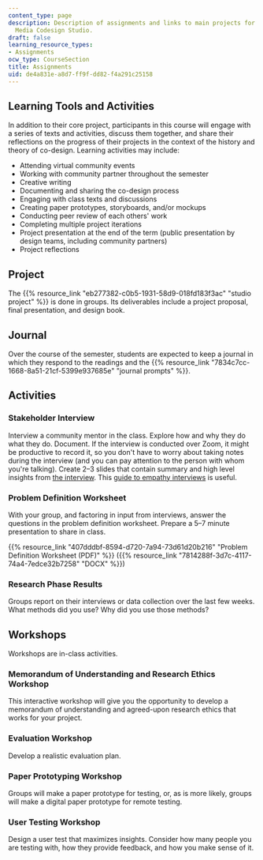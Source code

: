 ```yaml
---
content_type: page
description: Description of assignments and links to main projects for CMS.362 Civic
  Media Codesign Studio.
draft: false
learning_resource_types:
- Assignments
ocw_type: CourseSection
title: Assignments
uid: de4a831e-a8d7-ff9f-dd82-f4a291c25158
---
```

## Learning Tools and Activities

In addition to their core project, participants in this course will engage with a series of texts and activities, discuss them together, and share their reflections on the progress of their projects in the context of the history and theory of co-design. Learning activities may include:

- Attending virtual community events
- Working with community partner throughout the semester
- Creative writing
- Documenting and sharing the co-design process
- Engaging with class texts and discussions
- Creating paper prototypes, storyboards, and/or mockups
- Conducting peer review of each others' work
- Completing multiple project iterations
- Project presentation at the end of the term (public presentation by design teams, including community partners)
- Project reflections

## Project

The {{% resource_link "eb277382-c0b5-1931-58d9-018fd183f3ac" "studio project" %}} is done in groups. Its deliverables include a project proposal, final presentation, and design book. 

## Journal

Over the course of the semester, students are expected to keep a journal in which they respond to the readings and the {{% resource_link "7834c7cc-1668-8a51-21cf-5399e937685e" "journal prompts" %}}.

## Activities

### Stakeholder Interview

Interview a community mentor in the class. Explore how and why they do what they do. Document. If the interview is conducted over Zoom, it might be productive to record it, so you don't have to worry about taking notes during the interview (and you can pay attention to the person with whom you're talking). Create 2–3 slides that contain summary and high level insights from [the interview](https://www.designkit.org/methods/interview.html). This [guide to empathy interviews](https://webdesign.tutsplus.com/articles/techniques-of-empathy-interviews-in-design-thinking--cms-31219) is useful.

### Problem Definition Worksheet

With your group, and factoring in input from interviews, answer the questions in the problem definition worksheet. Prepare a 5–7 minute presentation to share in class.

{{% resource_link "407dddbf-8594-d720-7a94-73d61d20b216" "Problem Definition Worksheet (PDF)" %}} ({{% resource_link "7814288f-3d7c-4117-74a4-7edce32b7258" "DOCX" %}})

### Research Phase Results

Groups report on their interviews or data collection over the last few weeks. What methods did you use? Why did you use those methods?

## Workshops

Workshops are in-class activities.

### Memorandum of Understanding and Research Ethics Workshop

This interactive workshop will give you the opportunity to develop a memorandum of understanding and agreed-upon research ethics that works for your project.

### Evaluation Workshop

Develop a realistic evaluation plan.

### Paper Prototyping Workshop

Groups will make a paper prototype for testing, or, as is more likely, groups will make a digital paper prototype for remote testing.

### User Testing Workshop

Design a user test that maximizes insights. Consider how many people you are testing with, how they provide feedback, and how you make sense of it.